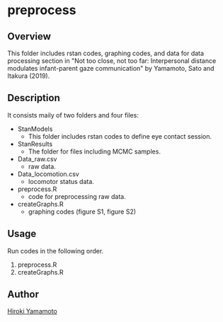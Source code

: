 preprocess
====

## Overview
This folder includes rstan codes, graphing codes, and data for data processing section in "Not too close, not too far: Interpersonal distance modulates infant-parent gaze communication" by Yamamoto, Sato and Itakura (2019).

## Description
It consists maily of two folders and four files:
- StanModels
  - This folder includes rstan codes to define eye contact session.
- StanResults
  - The folder for files including MCMC samples.
- Data_raw.csv
  - raw data.
- Data_locomotion.csv
  - locomotor status data.
- preprocess.R
  - code for preprocessing raw data.
- createGraphs.R
  - graphing codes (figure S1, figure S2)

## Usage
Run codes in the following order.
1. preprocess.R
2. createGraphs.R

## Author
[Hiroki Yamamoto](https://github.com/dororo1225)
